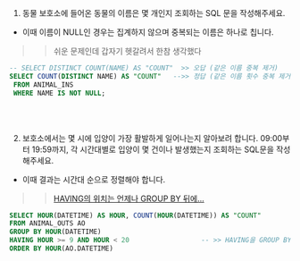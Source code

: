 1. 동물 보호소에 들어온 동물의 이름은 몇 개인지 조회하는 SQL 문을 작성해주세요. 
- 이때 이름이 NULL인 경우는 집계하지 않으며 중복되는 이름은 하나로 칩니다.
> > 쉬운 문제인데 갑자기 헷갈려서 한참 생각했다 
```sql
-- SELECT DISTINCT COUNT(NAME) AS "COUNT"  >> 오답 (같은 이름 중복 제거)
SELECT COUNT(DISTINCT NAME) AS "COUNT"   -->> 정답 (같은 이름 횟수 중복 제거)
 FROM ANIMAL_INS 
 WHERE NAME IS NOT NULL;
```


<BR/><BR/>


2. 보호소에서는 몇 시에 입양이 가장 활발하게 일어나는지 알아보려 합니다. 09:00부터 19:59까지, 각 시간대별로 입양이 몇 건이나 발생했는지 조회하는 SQL문을 작성해주세요. 
- 이때 결과는 시간대 순으로 정렬해야 합니다.
> > [HAVING의 위치는 언제나 GROUP BY 뒤에...](https://github.com/KJIH0/DA_study/blob/main/SQL/06%20HAVING.md)
```sql
SELECT HOUR(DATETIME) AS HOUR, COUNT(HOUR(DATETIME)) AS "COUNT"
FROM ANIMAL_OUTS AO
GROUP BY HOUR(DATETIME)
HAVING HOUR >= 9 AND HOUR < 20                  -- >> HAVING을 GROUP BY 앞에 써서 오답
ORDER BY HOUR(AO.DATETIME)
```

